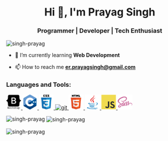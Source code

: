 <h1 align="center">Hi 👋, I'm Prayag Singh</h1>
<h3 align="center">Programmer | Developer | Tech Enthusiast</h3>

<p align="left"> <img src="https://komarev.com/ghpvc/?username=singh-prayag&label=Profile%20views&color=0e75b6&style=flat" alt="singh-prayag" /> </p>

- 🌱 I’m currently learning **Web Development**

- 📫 How to reach me **er.prayagsingh@gmail.com**



<h3 align="left">Languages and Tools:</h3>
<p align="left"> <a href="https://getbootstrap.com" target="_blank"> <img src="https://raw.githubusercontent.com/devicons/devicon/master/icons/bootstrap/bootstrap-plain-wordmark.svg" alt="bootstrap" width="40" height="40"/> </a> <a href="https://www.w3schools.com/cpp/" target="_blank"> <img src="https://raw.githubusercontent.com/devicons/devicon/master/icons/cplusplus/cplusplus-original.svg" alt="cplusplus" width="40" height="40"/> </a> <a href="https://www.w3schools.com/css/" target="_blank"> <img src="https://raw.githubusercontent.com/devicons/devicon/master/icons/css3/css3-original-wordmark.svg" alt="css3" width="40" height="40"/> </a> <a href="https://git-scm.com/" target="_blank"> <img src="https://www.vectorlogo.zone/logos/git-scm/git-scm-icon.svg" alt="git" width="40" height="40"/> </a> <a href="https://www.w3.org/html/" target="_blank"> <img src="https://raw.githubusercontent.com/devicons/devicon/master/icons/html5/html5-original-wordmark.svg" alt="html5" width="40" height="40"/> </a> <a href="https://www.java.com" target="_blank"> <img src="https://raw.githubusercontent.com/devicons/devicon/master/icons/java/java-original.svg" alt="java" width="40" height="40"/> </a> <a href="https://developer.mozilla.org/en-US/docs/Web/JavaScript" target="_blank"> <img src="https://raw.githubusercontent.com/devicons/devicon/master/icons/javascript/javascript-original.svg" alt="javascript" width="40" height="40"/> </a> <a href="https://sass-lang.com" target="_blank"> <img src="https://raw.githubusercontent.com/devicons/devicon/master/icons/sass/sass-original.svg" alt="sass" width="40" height="40"/> </a> </p>

<p><img align="left" src="https://github-readme-stats.vercel.app/api/top-langs?username=singh-prayag&show_icons=true&locale=en&layout=compact" alt="singh-prayag" /></p>

<p>&nbsp;<img align="center" src="https://github-readme-stats.vercel.app/api?username=singh-prayag&show_icons=true&locale=en" alt="singh-prayag" /></p>

<p><img align="center" src="https://github-readme-streak-stats.herokuapp.com/?user=singh-prayag&" alt="singh-prayag" /></p>
